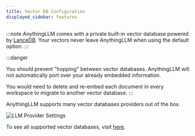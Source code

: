 ```yaml
---
title: Vector DB Configuration
displayed_sidebar: features
---
```


:::note
AnythingLLM comes with a private built-in vector database powered by [LanceDB](https://lancedb.com/). Your vectors never leave AnythingLLM when using the default option.
:::

:::danger

You should prevent "hopping" between vector databases. AnythingLLM will not automatically port over your already embedded information.

You would need to delete and re-embed each document in every workspace to migrate to another vector database.
:::

AnythingLLM supports many vector databases providers out of the box.

![LLM Provider Settings](/img/vectordb-preference.png)

To see all supported vector databases, visit [here](../vector-databases.md).
